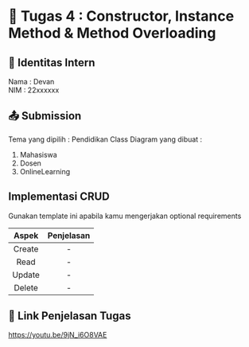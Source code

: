 # 📁 Tugas 4 : Constructor, Instance Method & Method Overloading

## 👤 Identitas Intern
Nama : Devan             
NIM  : 22xxxxxx

## 📤 Submission

Tema yang dipilih : Pendidikan
Class Diagram yang dibuat : 
1. Mahasiswa
2. Dosen
3. OnlineLearning

## Implementasi CRUD

Gunakan template ini apabila kamu mengerjakan optional requirements

| Aspek | Penjelasan    |     
| :---:   | :---: | 
| Create | -   | 
| Read | -   | 
| Update | -   | 
| Delete | -   | 



## 🔗 Link Penjelasan Tugas

https://youtu.be/9jN_i6O8VAE

